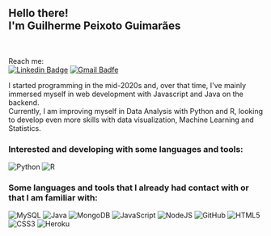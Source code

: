 <h2>
  Hello there!<br/>
  I'm Guilherme Peixoto Guimarães
</h2>
<br/>

Reach me:<br/>
[![Linkedin Badge](https://img.shields.io/badge/-LinkedIn-blue?style=flat-square&logo=Linkedin&logoColor=white&link=https://www.linkedin.com/in/guilherme-pguimar%C3%A3es/)](https://www.linkedin.com/in/guilherme-pguimar%C3%A3es/)
[![Gmail Badfe](https://img.shields.io/badge/-guilhermevguimaraes@gmail.com-c14438?style=flat-square&logo=Gmail&logoColor=white&link=mailto:guilhermevguimaraes@gmail.com)](mailto:gvmmpg@gmail.com)

<p>
I started programming in the mid-2020s and, over that time, I've mainly immersed myself in web development with Javascript and Java on the backend.<br/>
Currently, I am improving myself in Data Analysis with Python and R, looking to develop even more skills with data visualization, Machine Learning and Statistics.<br/>
</p>

### Interested and developing with some languages and tools:

<img alt="Python" src="https://img.shields.io/badge/python-%2314354C.svg?style=for-the-badge&logo=python&logoColor=white"/> <img alt="R" src="https://img.shields.io/badge/R-276DC3?style=for-the-badge&logo=r&logoColor=white"/>

### Some languages and tools that I already had contact with or that I am familiar with:
<img  alt="MySQL" src="https://img.shields.io/badge/MySQL-00000F?style=for-the-badge&logo=mysql&logoColor=white" /> 
<img alt="Java" src="https://img.shields.io/badge/java-%23ED8B00.svg?style=for-the-badge&logo=java&logoColor=white"/> 
<img alt="MongoDB" src ="https://img.shields.io/badge/MongoDB-%234ea94b.svg?style=for-the-badge&logo=mongodb&logoColor=white"/> 
<img alt="JavaScript" src="https://img.shields.io/badge/javascript-%23323330.svg?style=for-the-badge&logo=javascript&logoColor=%23F7DF1E"/> 
<img alt="NodeJS" src="https://img.shields.io/badge/node.js-%2343853D.svg?style=for-the-badge&logo=node-dot-js&logoColor=white"/> 
<img alt="GitHub" src="https://img.shields.io/badge/github-%23121011.svg?style=for-the-badge&logo=github&logoColor=white"/> 
<img alt="HTML5" src="https://img.shields.io/badge/html5-%23E34F26.svg?style=for-the-badge&logo=html5&logoColor=white"/> 
<img alt="CSS3" src="https://img.shields.io/badge/css3-%231572B6.svg?style=for-the-badge&logo=css3&logoColor=white"/> 
<img alt="Heroku" src="https://img.shields.io/badge/Heroku-430098?style=for-the-badge&logo=heroku&logoColor=white"/> 
